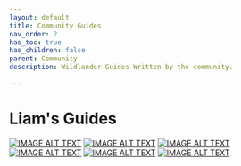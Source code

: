 ```yaml
---
layout: default
title: Community Guides
nav_order: 2
has_toc: true
has_children: false
parent: Community
description: Wildlander Guides Written by the community.

---
```


# Liam's Guides

[![IMAGE ALT TEXT](http://img.youtube.com/vi/V5m5suiuzgs/0.jpg)](http://www.youtube.com/watch?v=vXRurA0h6NE "Character Creation Part 1: Race")
[![IMAGE ALT TEXT](http://img.youtube.com/vi/oAj-JtifNtY/0.jpg)](https://youtu.be/oAj-JtifNtY  "Character Creation Part 2: Background")
[![IMAGE ALT TEXT](http://img.youtube.com/vi/s5hfShYWp0Y/0.jpg)](https://youtu.be/s5hfShYWp0Y  "Character Creation Part 3: Birthsigns")
[![IMAGE ALT TEXT](http://img.youtube.com/vi/3iAHCzNgfYI/0.jpg)](https://youtu.be/3iAHCzNgfYI  "Character Creation Part 4: Finishing Up")
[![IMAGE ALT TEXT](http://img.youtube.com/vi/78rNU9TUMRk/0.jpg)](https://youtu.be/78rNU9TUMRk  "Advanced Mechanics Part 1: Skills and Progression")
[![IMAGE ALT TEXT](http://img.youtube.com/vi/r6-T5lZR2Sw/0.jpg)](https://youtu.be/r6-T5lZR2Sw  "Advanced Mechanics Part 2: Survival and Exploration")